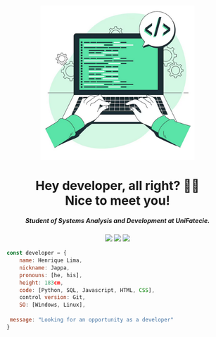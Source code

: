 <div align="Center"><img src="code_illustration.png" alt="Front-End logo" width="350" height="350" /></div>
<h1 align="center">Hey developer, all right? 🤜🤛 </br>Nice to meet you!</h1>
<h5 align="center">Student of Systems Analysis and Development at UniFatecie.</h5>

<!-- Contatos -->
<div align="center"><a href="https://github.com/thejappa89" alt="github" target="_blank"><img src="https://img.shields.io/badge/GitHub-000000?&style=flat-square&logo=GitHub&logoColor=white"></a>
    <a href="https://www.linkedin.com/in/thejappa89" alt="linkedin" target="_blank"><img src="https://img.shields.io/badge/LinkedIn-%230077B5.svg?&style=flat-square&logo=linkedin&logoColor=white"></a>
    <a href="mailto:jappadev@gmail.com" alt="gmail" target="_blank"><img src="https://img.shields.io/badge/-Gmail-FF0000?style=flat-square&labelColor=FF0000&logo=gmail&logoColor=white&link=mailto:tassiofernandescosta@gmail.com" /></a>
</div>

```javascript
const developer = {
    name: Henrique Lima,
    nickname: Jappa,
    pronouns: [he, his],
    height: 183cm,
    code: [Python, SQL, Javascript, HTML, CSS],
    control version: Git,
    SO: [Windows, Linux],

 message: "Looking for an opportunity as a developer"
}
```
